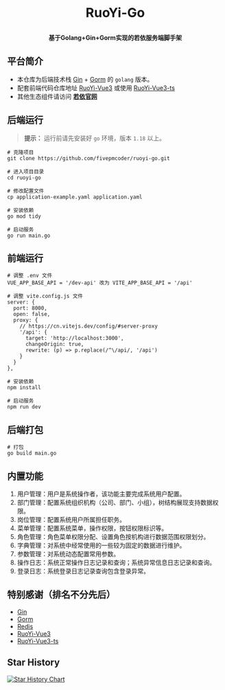 <h1 align="center" style="margin: 30px 0 30px; font-weight: bold; font-size: 30px">RuoYi-Go</h1>
<h4 align="center">基于Golang+Gin+Gorm实现的若依服务端脚手架</h4>

## 平台简介
* 本仓库为后端技术栈 [Gin](https://gin-gonic.com/zh-cn/docs) + [Gorm](https://gorm.io/zh_CN/docs/index.html) 的 `golang` 版本。
* 配套前端代码仓库地址 [RuoYi-Vue3](https://github.com/yangzongzhuan/RuoYi-Vue3) 或使用 [RuoYi-Vue3-ts](https://github.com/zzh948498/RuoYi-Vue3-ts)
* 其他生态组件请访问 **[若依官网](http://ruoyi.vip/)**

## 后端运行
> **提示：** 运行前请先安装好 `go` 环境，版本 `1.18` 以上。

    # 克隆项目
    git clone https://github.com/fivepmcoder/ruoyi-go.git

    # 进入项目目录
    cd ruoyi-go

    # 修改配置文件
    cp application-example.yaml application.yaml

    # 安装依赖
    go mod tidy

    # 启动服务
    go run main.go

## 前端运行
    # 调整 .env 文件
    VUE_APP_BASE_API = '/dev-api' 改为 VITE_APP_BASE_API = '/api'

    # 调整 vite.config.js 文件
    server: {
      port: 8000,
      open: false,
      proxy: {
        // https://cn.vitejs.dev/config/#server-proxy
        '/api': {
          target: 'http://localhost:3000',
          changeOrigin: true,
          rewrite: (p) => p.replace(/^\/api/, '/api')
        }
      }
    },

    # 安装依赖
    npm install

    # 启动服务
    npm run dev

## 后端打包
    # 打包
    go build main.go

## 内置功能
1.  用户管理：用户是系统操作者，该功能主要完成系统用户配置。
2.  部门管理：配置系统组织机构（公司、部门、小组），树结构展现支持数据权限。
3.  岗位管理：配置系统用户所属担任职务。
4.  菜单管理：配置系统菜单，操作权限，按钮权限标识等。
5.  角色管理：角色菜单权限分配、设置角色按机构进行数据范围权限划分。
6.  字典管理：对系统中经常使用的一些较为固定的数据进行维护。
7.  参数管理：对系统动态配置常用参数。
8.  操作日志：系统正常操作日志记录和查询；系统异常信息日志记录和查询。
9.  登录日志：系统登录日志记录查询包含登录异常。

## 特别感谢（排名不分先后）
- [Gin](https://github.com/gin-gonic/gin)
- [Gorm](https://github.com/go-gorm/gorm)
- [Redis](https://github.com/redis/go-redis)
- [RuoYi-Vue3](https://github.com/yangzongzhuan/RuoYi-Vue3)
- [RuoYi-Vue3-ts](https://github.com/zzh948498/RuoYi-Vue3-ts)

## Star History
<a href="https://www.star-history.com/#fivepmcoder/ruoyi-go&Date">
 <picture>
   <source media="(prefers-color-scheme: dark)" srcset="https://api.star-history.com/svg?repos=fivepmcoder/ruoyi-go&type=Date&theme=dark" />
   <source media="(prefers-color-scheme: light)" srcset="https://api.star-history.com/svg?repos=fivepmcoder/ruoyi-go&type=Date" />
   <img alt="Star History Chart" src="https://api.star-history.com/svg?repos=fivepmcoder/ruoyi-go&type=Date" />
 </picture>
</a>
